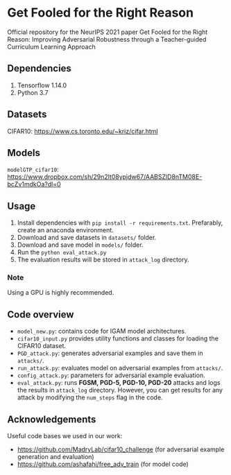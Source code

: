 # Get Fooled for the Right Reason
Official repository for the NeurIPS 2021 paper Get Fooled for the Right Reason: Improving Adversarial Robustness through a Teacher-guided Curriculum Learning Approach

## Dependencies
1. Tensorflow 1.14.0
2. Python 3.7

## Datasets
CIFAR10: https://www.cs.toronto.edu/~kriz/cifar.html

## Models
`modelGTP_cifar10`: https://www.dropbox.com/sh/29n2lt08ypjdw67/AABSZlD8nTM08E-bcZv1mdkOa?dl=0

## Usage
1. Install dependencies with `pip install -r requirements.txt`. Prefarably, create an anaconda environment.
2. Download and save datasets in `datasets/` folder.
3. Download and save model in `models/` folder.
4. Run the `python eval_attack.py`
5. The evaluation results will be stored in `attack_log` directory.

### Note
Using a GPU is highly recommended.


## Code overview
- `model_new.py`: contains code for IGAM model architectures.
- `cifar10_input.py` provides utility functions and classes for loading the CIFAR10 dataset.
- `PGD_attack.py`: generates adversarial examples and save them in `attacks/`.
- `run_attack.py`: evaluates model on adversarial examples from `attacks/`.
- `config_attack.py`: parameters for adversarial example evaluation.
- `eval_attack.py`: runs **FGSM, PGD-5, PGD-10, PGD-20** attacks and logs the results in `attack_log` directory. However, you can get results for any attack by modifying the `num_steps` flag in the code.

## Acknowledgements

Useful code bases we used in our work:
- https://github.com/MadryLab/cifar10_challenge (for adversarial example generation and evaluation)
- https://github.com/ashafahi/free_adv_train (for model code)

